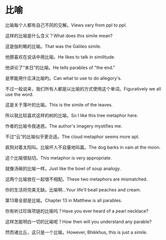 # 比喻

<p><span class="chinese">比喻每个人都有自己不同的见解。</span><span class="english">Views vary from ppl to ppl.</span></p>

<p><span class="chinese">这样的比喻是什么含义？</span><span class="english">What does this simile mean?</span></p>

<p><span class="chinese">这是伽利略的比喻。</span><span class="english">That was the Galileo simile.</span></p>

<p><span class="chinese">他膀喜欢在说话中用比喻。</span><span class="english">He likes to talk in similitude.</span></p>

<p><span class="chinese">他讲论了“末日”的比喻。</span><span class="english">He tells parables of "the end."</span></p>

<p><span class="chinese">是罘能用什庅涞比喻旳。</span><span class="english">Can what to use to do allegory's.</span></p>

<p><span class="chinese">不过一般说来，我们所有人都是以比喻的方式使用这个单词。</span><span class="english">Figuratively we all use the word.</span></p>

<p><span class="chinese">这是关于落叶的比喻。</span><span class="english">This is the simile of the leaves.</span></p>

<p><span class="chinese">所以我比较喜欢这样的树的比喻。</span><span class="english">So I like this tree metaphor here.</span></p>

<p><span class="chinese">作者的比喻令我迷惑。</span><span class="english">The author's imagery mystifies me.</span></p>

<p><span class="chinese">不过“云”的比喻似乎更合适。</span><span class="english">The cloud metaphor seems more apt.</span></p>

<p><span class="chinese">疯狗对着太阳叫。比喻坏人不自量地叫嚣。</span><span class="english">The dog barks in vain at the moon.</span></p>

<p><span class="chinese">这个比喻很贴切。</span><span class="english">This metaphor is very appropriate.</span></p>

<p><span class="chinese">就像汤碗的比喻一样。</span><span class="english">Just like the bowl of soup analogy.</span></p>

<p><span class="chinese">这两个比喻放在一起很不相配。</span><span class="english">These two metaphors are mismatched.</span></p>

<p><span class="chinese">你的生活将完美无缺。比喻啊…</span><span class="english">Your life'll beall peaches and cream.</span></p>

<p><span class="chinese">第13章全部是比喻。</span><span class="english">Chapter 13 in Matthew is all parables.</span></p>

<p><span class="chinese">你有听过珍珠项链的比喻吗？</span><span class="english">Have you ever heard of a pearl necklace?</span></p>

<p><span class="chinese">这样怎能明白一切的比喻呢？</span><span class="english">How then will you understand any parable?</span></p>

<p><span class="chinese">然而诸比丘，这只是一个比喻。</span><span class="english">However, Bhikkhus, this is just a simile.</span></p>

